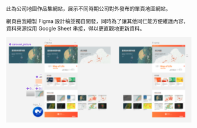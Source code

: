 此為公司地圖作品集網站，展示不同時期公司對外發布的單頁地圖網站。

網頁由我繪製 Figma 設計稿並獨自開發，同時為了讓其他同仁能方便維護內容，資料來源採用 Google Sheet 串接，得以更直觀地更新資料。

![設計稿](../images/work/map_collection_figma.png)
